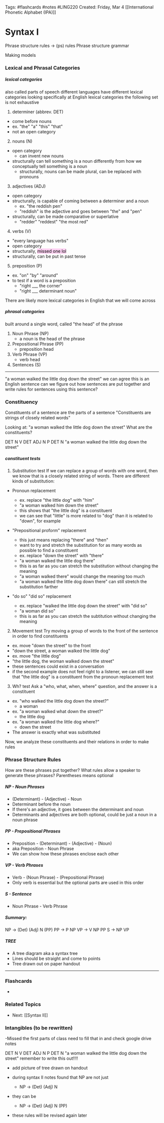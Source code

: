 Tags: #flashcards #notes #LING220
Created: Friday, Mar 4
[[International Phonetic Alphabet (IPA)]]

# Syntax I
Phrase structure rules 
-> (ps) rules
Phrase structure grammar

Making models


### Lexical and Phrasal Categories
##### lexical categories
also called parts of speech
different languages have different lexical categories
looking specifically at English lexical categories
the following set is not exhaustive

1. determiner (abbrev. DET)
- come before nouns
- ex. "the" "a" "this" "that"
- not an open category

2. nouns (N)
- open category
	- can invent new nouns
- structurally can tell something is a noun differently from how we conceptually tell something is a noun
	- structurally, nouns can be made plural, can be replaced with pronouns

3. adjectives (ADJ)
- open category
- structurally, is capable of coming between a determiner and a noun
	- ex. "the reddish pen"
	- "reddish" is the adjective and goes between "the" and "pen"
- structurally, can be made comparative or superlative
	- "redder" "reddest" "the most red"

4. verbs (V)
- "every language has verbs"
- open category
- structurally, <mark style="background: #FFB8EBA6;">missed one lol</mark> 
- structurally, can be put in past tense

5. preposition (P)
- ex. "on" "by" "around"
- to test if a word is a preposition
	- "right ___ the corner"
	- "right ___ determinant noun"

There are likely more lexical categories in English that we will come across

##### phrasal categories
built around a single word, called "the head" of the phrase
1. Noun Phrase (NP)
	- a noun is the head of the phrase
2. Prepositional Phrase (PP)
	- preposition head
3. Verb Phrase (VP)
	- verb head
4. Sentences (S)

--- 

"a woman walked the little dog down the street"
we can agree this is an English sentence
can we figure out how sentences are put together and write rules for sentences using this sentence?

### Constituency
Constituents of a sentence are the parts of a sentence
"Constituents are strings of closely related words"

Looking at: "a woman walked the little dog down the street"
What are the constituents?

DET  N          V      DET ADJ  N      P     DET   N
"a woman walked the little dog down the street"

##### constituent tests
1. Substitution test
If we can replace a group of words with one word, then we know that is a closely related string of words. There are different kinds of substitution:
- Pronoun replacement
	- ex. replace "the little dog" with "him"
	- "a woman walked him down the street"
	- this shows that "the little dog" is a constituent
	- we can see that "little" is more related to "dog" than it is related to "down", for example

- "Prepositional proform" replacement
	- this just means replacing "there" and "then"
	- want to try and stretch the substitution for as many words as possible to find a constituent
	- ex. replace "down the street" with "there"
	- "a woman walked the little dog there"
	- this is as far as you can stretch the substitution without changing the meaning
	- "a woman walked there" would change the meaning too much
	- "a woman walked the little dog down there" can still stretch the substitution farther

- "do so" "did so" replacement
	- ex. replace "walked the little dog down the street" with "did so"
	- "a woman did so"
	- this is as far as you can stretch the subtitution without changing the meaning


2. Movement test
Try moving a group of words to the front of the sentence in order to find constituents
- ex. move "down the street" to the front
- "down the street, a woman walked the little dog"
- ex. move "the little dog"
- "the little dog, the woman walked down the street"
- these sentences could exist in a conversation
- if the second example does not feel right to a listener, we can still see that "the little dog" is a constituent from the pronoun replacement test


3. Wh? test
Ask a "who, what, when, where" question, and the answer is a constituent
- ex. "who walked the little dog down the street?"
	- a woman
- ex. "a woman walked what down the street?"
	- the little dog
- ex. "a woman walked the little dog where?"
	- down the street
- The answer is exactly what was substituted


Now, we analyze these constituents and their relations in order to make rules


### Phrase Structure Rules
How are these phrases put together? What rules allow a speaker to generate these phrases?
Parentheses means optional

##### NP - Noun Phrases
- (Determinant) - (Adjective) - Noun
- Determinant before the noun
- If there's an adjective, it goes between the determinant and noun
- Determinants and adjectives are both optional, could be just a noun in a noun phrase

##### PP - Prepositional Phrases
- Preposition - (Determinant) - (Adjective) - (Noun)
- aka Preposition - Noun Phrase
- We can show how these phrases enclose each other

##### VP - Verb Phrases
- Verb - (Noun Phrase) - (Prepositional Phrase)
- Only verb is essential but the optional parts are used in this order

##### S - Sentence
- Noun Phrase - Verb Phrase

##### Summary:
NP -> (Det) (Adj) N (PP)
PP -> P NP
VP -> V NP PP
S -> NP VP

##### TREE 
- A tree diagram aka a syntax tree
- Lines should be straight and come to points
- Tree drawn out on paper handout



---
### Flashcards
- 


### Related Topics
- Next: [[Syntax II]]



### Intangibles (to be rewritten)
-Missed the first parts of class need to fill that in and check google drive notes


DET  N          V      DET ADJ  N      P     DET   N
"a woman walked the little dog down the street"
remember to write this out!!!!

- add picture of tree drawn on handout

- during syntax II notes found that NP are not just
	- NP -> (Det) (Adj) N
- they can be
	- NP -> (Det) (Adj) N (PP)
- these rules will be revised again later